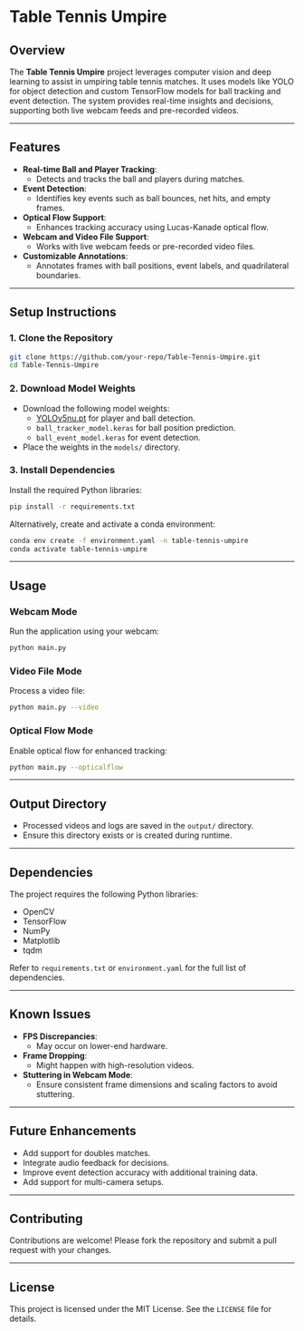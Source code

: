 # Table Tennis Umpire

## Overview
The **Table Tennis Umpire** project leverages computer vision and deep learning to assist in umpiring table tennis matches. It uses models like YOLO for object detection and custom TensorFlow models for ball tracking and event detection. The system provides real-time insights and decisions, supporting both live webcam feeds and pre-recorded videos.

---

## Features
- **Real-time Ball and Player Tracking**:
  - Detects and tracks the ball and players during matches.
- **Event Detection**:
  - Identifies key events such as ball bounces, net hits, and empty frames.
- **Optical Flow Support**:
  - Enhances tracking accuracy using Lucas-Kanade optical flow.
- **Webcam and Video File Support**:
  - Works with live webcam feeds or pre-recorded video files.
- **Customizable Annotations**:
  - Annotates frames with ball positions, event labels, and quadrilateral boundaries.

---

## Setup Instructions

### 1. Clone the Repository
```bash
git clone https://github.com/your-repo/Table-Tennis-Umpire.git
cd Table-Tennis-Umpire
```

### 2. Download Model Weights
- Download the following model weights:
  - [YOLOv5nu.pt](https://example.com/yolo5nu.pt) for player and ball detection.
  - `ball_tracker_model.keras` for ball position prediction.
  - `ball_event_model.keras` for event detection.
- Place the weights in the `models/` directory.

### 3. Install Dependencies
Install the required Python libraries:
```bash
pip install -r requirements.txt
```

Alternatively, create and activate a conda environment:
```bash
conda env create -f environment.yaml -n table-tennis-umpire
conda activate table-tennis-umpire
```

---

## Usage

### Webcam Mode
Run the application using your webcam:
```bash
python main.py
```

### Video File Mode
Process a video file:
```bash
python main.py --video
```

### Optical Flow Mode
Enable optical flow for enhanced tracking:
```bash
python main.py --opticalflow
```

---

## Output Directory
- Processed videos and logs are saved in the `output/` directory.
- Ensure this directory exists or is created during runtime.

---

## Dependencies
The project requires the following Python libraries:
- OpenCV
- TensorFlow
- NumPy
- Matplotlib
- tqdm

Refer to `requirements.txt` or `environment.yaml` for the full list of dependencies.

---

## Known Issues
- **FPS Discrepancies**:
  - May occur on lower-end hardware.
- **Frame Dropping**:
  - Might happen with high-resolution videos.
- **Stuttering in Webcam Mode**:
  - Ensure consistent frame dimensions and scaling factors to avoid stuttering.

---

## Future Enhancements
- Add support for doubles matches.
- Integrate audio feedback for decisions.
- Improve event detection accuracy with additional training data.
- Add support for multi-camera setups.

---

## Contributing
Contributions are welcome! Please fork the repository and submit a pull request with your changes.

---

## License
This project is licensed under the MIT License. See the `LICENSE` file for details.
